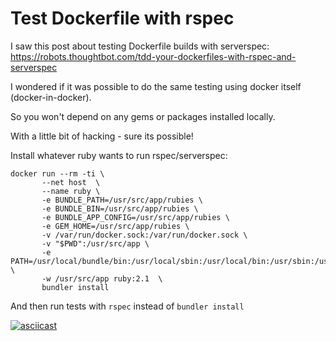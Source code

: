 
# Test Dockerfile with rspec

I saw this post about testing Dockerfile builds with serverspec:
https://robots.thoughtbot.com/tdd-your-dockerfiles-with-rspec-and-serverspec

I wondered if it was possible to do the same testing using docker itself (docker-in-docker).

So you won't depend on any gems or packages installed locally.

With a little bit of hacking - sure its possible!

Install whatever ruby wants to run rspec/serverspec:

```
docker run --rm -ti \
       --net host  \
       --name ruby \
       -e BUNDLE_PATH=/usr/src/app/rubies \
       -e BUNDLE_BIN=/usr/src/app/rubies \
       -e BUNDLE_APP_CONFIG=/usr/src/app/rubies \
       -e GEM_HOME=/usr/src/app/rubies \
       -v /var/run/docker.sock:/var/run/docker.sock \
       -v "$PWD":/usr/src/app \
       -e PATH=/usr/local/bundle/bin:/usr/local/sbin:/usr/local/bin:/usr/sbin:/usr/bin:/sbin:/bin:/usr/src/app:/usr/src/app/rubies \
       -w /usr/src/app ruby:2.1  \
       bundler install
```

And then run tests with ```rspec``` instead of ```bundler install```  

[![asciicast](https://asciinema.org/a/3m9u48pb7tu9gvtzq8lifg2ih.png)](https://asciinema.org/a/3m9u48pb7tu9gvtzq8lifg2ih)

